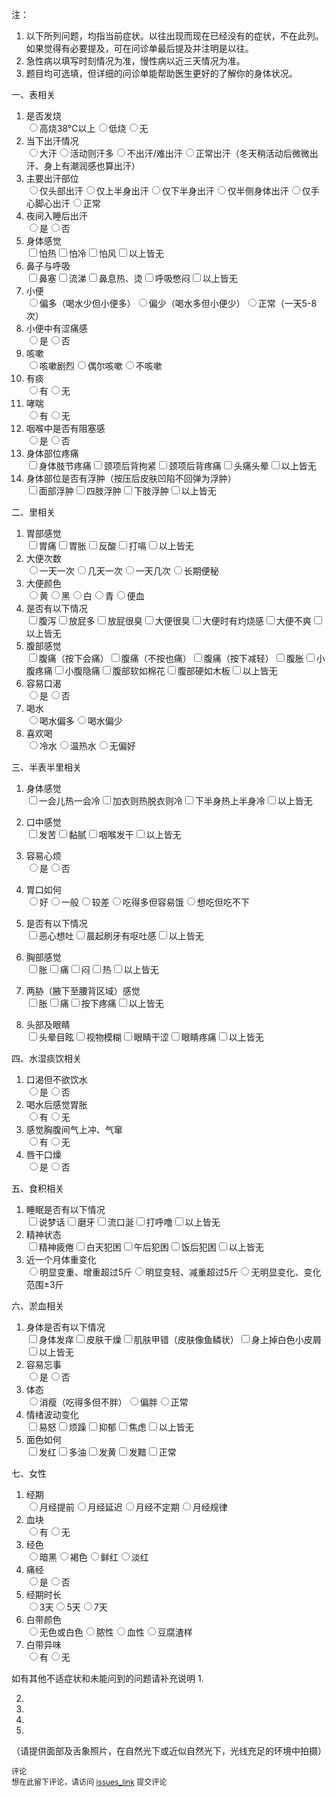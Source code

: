 注：
1.	以下所列问题，均指当前症状。以往出现而现在已经没有的症状，不在此列。如果觉得有必要提及，可在问诊单最后提及并注明是以往。
2.	急性病以填写时刻情况为准，慢性病以近三天情况为准。
3.	题目均可选填，但详细的问诊单能帮助医生更好的了解你的身体状况。

一、表相关
1.	是否发烧
<br><label><input name="是否发烧" type="radio" value="高烧38℃以上" />高烧38℃以上</label><label><input name="是否发烧" type="radio" value="低烧" />低烧</label><label><input name="是否发烧" type="radio" value="无" />无</label><br>
2.	当下出汗情况
<br><label><input name="当下出汗情况" type="radio" value="大汗" />大汗</label><label><input name="当下出汗情况" type="radio" value="活动则汗多" />活动则汗多</label><label><input name="当下出汗情况" type="radio" value="不出汗/难出汗" />不出汗/难出汗</label><label><input name="当下出汗情况" type="radio" value="正常出汗（冬天稍活动后微微出汗、身上有潮润感也算出汗）" />正常出汗（冬天稍活动后微微出汗、身上有潮润感也算出汗）</label><br>
3.	主要出汗部位
<br><label><input name="主要出汗部位" type="radio" value="仅头部出汗" />仅头部出汗</label><label><input name="主要出汗部位" type="radio" value="仅上半身出汗" />仅上半身出汗</label><label><input name="主要出汗部位" type="radio" value="仅下半身出汗" />仅下半身出汗</label><label><input name="主要出汗部位" type="radio" value="仅半侧身体出汗" />仅半侧身体出汗</label><label><input name="主要出汗部位" type="radio" value="仅手心脚心出汗" />仅手心脚心出汗</label><label><input name="主要出汗部位" type="radio" value="正常" />正常</label><br>
4.	夜间入睡后出汗
<br><label><input name="夜间入睡后出汗" type="radio" value="是" />是</label><label><input name="夜间入睡后出汗" type="radio" value="否" />否</label><br>
5.	身体感觉 
<br><label><input name="身体感觉 " type="checkbox" value="怕热" />怕热</label><label><input name="身体感觉 " type="checkbox" value="怕冷" />怕冷</label><label><input name="身体感觉 " type="checkbox" value="怕风" />怕风</label><label><input name="身体感觉 " type="checkbox" value="以上皆无" />以上皆无</label><br>
6.	鼻子与呼吸
<br><label><input name="鼻子与呼吸" type="checkbox" value="鼻塞" />鼻塞</label><label><input name="鼻子与呼吸" type="checkbox" value="流涕" />流涕</label><label><input name="鼻子与呼吸" type="checkbox" value="鼻息热、烫" />鼻息热、烫</label><label><input name="鼻子与呼吸" type="checkbox" value="呼吸憋闷" />呼吸憋闷</label><label><input name="鼻子与呼吸" type="checkbox" value="以上皆无" />以上皆无</label><br>
7.	小便
<br><label><input name="小便" type="radio" value="偏多（喝水少但小便多）" />偏多（喝水少但小便多）</label><label><input name="小便" type="radio" value="偏少（喝水多但小便少）" />偏少（喝水多但小便少）</label><label><input name="小便" type="radio" value="正常（一天5-8次）" />正常（一天5-8次）</label><br>
8.	小便中有涩痛感
<br><label><input name="小便中有涩痛感" type="radio" value="是" />是</label><label><input name="小便中有涩痛感" type="radio" value="否" />否</label><br>
9.	咳嗽
<br><label><input name="咳嗽" type="radio" value="咳嗽剧烈" />咳嗽剧烈</label><label><input name="咳嗽" type="radio" value="偶尔咳嗽" />偶尔咳嗽</label><label><input name="咳嗽" type="radio" value="不咳嗽" />不咳嗽</label><br>
10.	有痰
<br><label><input name="有痰" type="radio" value="有" />有</label><label><input name="有痰" type="radio" value="无" />无</label><br>
11.	哮喘
<br><label><input name="哮喘" type="radio" value="有" />有</label><label><input name="哮喘" type="radio" value="无" />无</label><br>
12.	咽喉中是否有阻塞感
<br><label><input name="咽喉中是否有阻塞感" type="radio" value="是" />是</label><label><input name="咽喉中是否有阻塞感" type="radio" value="否" />否</label><br>
13.	身体部位疼痛
<br><label><input name="身体部位疼痛" type="checkbox" value="身体肢节疼痛" />身体肢节疼痛</label><label><input name="身体部位疼痛" type="checkbox" value="颈项后背拘紧" />颈项后背拘紧</label><label><input name="身体部位疼痛" type="checkbox" value="颈项后背疼痛" />颈项后背疼痛</label><label><input name="身体部位疼痛" type="checkbox" value="头痛头晕" />头痛头晕</label><label><input name="身体部位疼痛" type="checkbox" value="以上皆无" />以上皆无</label><br>
14.	身体部位是否有浮肿（按压后皮肤凹陷不回弹为浮肿）
<br><label><input name="身体部位是否有浮肿（按压后皮肤凹陷不回弹为浮肿）" type="checkbox" value="面部浮肿" />面部浮肿</label><label><input name="身体部位是否有浮肿（按压后皮肤凹陷不回弹为浮肿）" type="checkbox" value="四肢浮肿" />四肢浮肿</label><label><input name="身体部位是否有浮肿（按压后皮肤凹陷不回弹为浮肿）" type="checkbox" value="下肢浮肿" />下肢浮肿</label><label><input name="身体部位是否有浮肿（按压后皮肤凹陷不回弹为浮肿）" type="checkbox" value="以上皆无" />以上皆无</label><br>

二、里相关
1.	胃部感觉
<br><label><input name="胃部感觉" type="checkbox" value="胃痛" />胃痛</label><label><input name="胃部感觉" type="checkbox" value="胃胀" />胃胀</label><label><input name="胃部感觉" type="checkbox" value="反酸" />反酸</label><label><input name="胃部感觉" type="checkbox" value="打嗝" />打嗝</label><label><input name="胃部感觉" type="checkbox" value="以上皆无" />以上皆无</label><br>
2.	大便次数
<br><label><input name="大便次数" type="radio" value="一天一次" />一天一次</label><label><input name="大便次数" type="radio" value="几天一次" />几天一次</label><label><input name="大便次数" type="radio" value="一天几次" />一天几次</label><label><input name="大便次数" type="radio" value="长期便秘" />长期便秘</label><br>
3.	大便颜色
<br><label><input name="大便颜色" type="radio" value="黄" />黄</label><label><input name="大便颜色" type="radio" value="黑" />黑</label><label><input name="大便颜色" type="radio" value="白" />白</label><label><input name="大便颜色" type="radio" value="青" />青</label><label><input name="大便颜色" type="radio" value="便血" />便血</label><br>
4.	是否有以下情况
<br><label><input name="是否有以下情况" type="checkbox" value="腹泻" />腹泻</label><label><input name="是否有以下情况" type="checkbox" value="放屁多" />放屁多</label><label><input name="是否有以下情况" type="checkbox" value="放屁很臭" />放屁很臭</label><label><input name="是否有以下情况" type="checkbox" value="大便很臭" />大便很臭</label><label><input name="是否有以下情况" type="checkbox" value="大便时有灼烧感" />大便时有灼烧感</label><label><input name="是否有以下情况" type="checkbox" value="大便不爽" />大便不爽</label><label><input name="是否有以下情况" type="checkbox" value="以上皆无" />以上皆无</label><br>
5.	腹部感觉
<br><label><input name="腹部感觉" type="checkbox" value="腹痛（按下会痛）" />腹痛（按下会痛）</label><label><input name="腹部感觉" type="checkbox" value="腹痛（不按也痛）" />腹痛（不按也痛）</label><label><input name="腹部感觉" type="checkbox" value="腹痛（按下减轻）" />腹痛（按下减轻）</label><label><input name="腹部感觉" type="checkbox" value="腹胀" />腹胀</label><label><input name="腹部感觉" type="checkbox" value="小腹疼痛" />小腹疼痛</label><label><input name="腹部感觉" type="checkbox" value="小腹隐痛" />小腹隐痛</label><label><input name="腹部感觉" type="checkbox" value="腹部软如棉花" />腹部软如棉花</label><label><input name="腹部感觉" type="checkbox" value="腹部硬如木板" />腹部硬如木板</label><label><input name="腹部感觉" type="checkbox" value="以上皆无" />以上皆无</label><br>
6.	容易口渴
<br><label><input name="容易口渴" type="radio" value="是" />是</label><label><input name="容易口渴" type="radio" value="否" />否</label><br>
7.	喝水
<br><label><input name="喝水" type="radio" value="喝水偏多" />喝水偏多</label><label><input name="喝水" type="radio" value="喝水偏少" />喝水偏少</label><br>
8.	喜欢喝
<br><label><input name="喜欢喝" type="radio" value="冷水" />冷水</label><label><input name="喜欢喝" type="radio" value="温热水" />温热水</label><label><input name="喜欢喝" type="radio" value="无偏好" />无偏好</label><br>

三、半表半里相关
1.	身体感觉
<br><label><input name="身体感觉" type="checkbox" value="一会儿热一会冷" />一会儿热一会冷</label><label><input name="身体感觉" type="checkbox" value="加衣则热脱衣则冷" />加衣则热脱衣则冷</label><label><input name="身体感觉" type="checkbox" value="下半身热上半身冷" />下半身热上半身冷</label><label><input name="身体感觉" type="checkbox" value="以上皆无" />以上皆无</label><br>
2.	口中感觉
<br><label><input name="口中感觉" type="checkbox" value="发苦" />发苦</label><label><input name="口中感觉" type="checkbox" value="黏腻" />黏腻</label><label><input name="口中感觉" type="checkbox" value="咽喉发干" />咽喉发干</label><label><input name="口中感觉" type="checkbox" value="以上皆无" />以上皆无</label><br>
3.	容易心烦
<br><label><input name="容易心烦" type="radio" value="是" />是</label><label><input name="容易心烦" type="radio" value="否" />否</label><br>
4.	胃口如何
<br><label><input name="胃口如何" type="radio" value="好" />好</label><label><input name="胃口如何" type="radio" value="一般" />一般</label><label><input name="胃口如何" type="radio" value="较差" />较差</label><label><input name="胃口如何" type="radio" value="吃得多但容易饿" />吃得多但容易饿</label><label><input name="胃口如何" type="radio" value="想吃但吃不下" />想吃但吃不下</label><br>
5.	是否有以下情况
<br><label><input name="是否有以下情况" type="checkbox" value="恶心想吐" />恶心想吐</label><label><input name="是否有以下情况" type="checkbox" value="晨起刷牙有呕吐感" />晨起刷牙有呕吐感</label><label><input name="是否有以下情况" type="checkbox" value="以上皆无" />以上皆无</label><br>

6.	胸部感觉
<br><label><input name="胸部感觉" type="checkbox" value="胀" />胀</label><label><input name="胸部感觉" type="checkbox" value="痛" />痛</label><label><input name="胸部感觉" type="checkbox" value="闷" />闷</label><label><input name="胸部感觉" type="checkbox" value="热" />热</label><label><input name="胸部感觉" type="checkbox" value="以上皆无" />以上皆无</label><br>
7.	两胁（腋下至腰背区域）感觉
<br><label><input name="两胁（腋下至腰背区域）感觉" type="checkbox" value="胀" />胀</label><label><input name="两胁（腋下至腰背区域）感觉" type="checkbox" value="痛" />痛</label><label><input name="两胁（腋下至腰背区域）感觉" type="checkbox" value="按下疼痛" />按下疼痛</label><label><input name="两胁（腋下至腰背区域）感觉" type="checkbox" value="以上皆无" />以上皆无</label><br>
8.	头部及眼睛
<br><label><input name="头部及眼睛" type="checkbox" value="头晕目眩" />头晕目眩</label><label><input name="头部及眼睛" type="checkbox" value="视物模糊" />视物模糊</label><label><input name="头部及眼睛" type="checkbox" value="眼睛干涩" />眼睛干涩</label><label><input name="头部及眼睛" type="checkbox" value="眼睛疼痛" />眼睛疼痛</label><label><input name="头部及眼睛" type="checkbox" value="以上皆无" />以上皆无</label><br>

四、水湿痰饮相关
1.	口渴但不欲饮水
<br><label><input name="口渴但不欲饮水" type="radio" value="是" />是</label><label><input name="口渴但不欲饮水" type="radio" value="否" />否</label><br>
2.	喝水后感觉胃胀
<br><label><input name="喝水后感觉胃胀" type="radio" value="有" />有</label><label><input name="喝水后感觉胃胀" type="radio" value="无" />无</label><br>
3.	感觉胸腹间气上冲、气窜
<br><label><input name="感觉胸腹间气上冲、气窜" type="radio" value="有" />有</label><label><input name="感觉胸腹间气上冲、气窜" type="radio" value="无" />无</label><br>
4.	唇干口燥
<br><label><input name="唇干口燥" type="radio" value="是" />是</label><label><input name="唇干口燥" type="radio" value="否" />否</label><br>

五、食积相关
1.	睡眠是否有以下情况
<br><label><input name="睡眠是否有以下情况" type="checkbox" value="说梦话" />说梦话</label><label><input name="睡眠是否有以下情况" type="checkbox" value="磨牙" />磨牙</label><label><input name="睡眠是否有以下情况" type="checkbox" value="流口涎" />流口涎</label><label><input name="睡眠是否有以下情况" type="checkbox" value="打呼噜" />打呼噜</label><label><input name="睡眠是否有以下情况" type="checkbox" value="以上皆无" />以上皆无</label><br>
2.	精神状态
<br><label><input name="精神状态" type="checkbox" value="精神疲倦" />精神疲倦</label><label><input name="精神状态" type="checkbox" value="白天犯困" />白天犯困</label><label><input name="精神状态" type="checkbox" value="午后犯困" />午后犯困</label><label><input name="精神状态" type="checkbox" value="饭后犯困" />饭后犯困</label><label><input name="精神状态" type="checkbox" value="以上皆无" />以上皆无</label><br>
3.	近一个月体重变化
<br><label><input name="近一个月体重变化" type="radio" value="明显变重、增重超过5斤" />明显变重、增重超过5斤</label><label><input name="近一个月体重变化" type="radio" value="明显变轻、减重超过5斤" />明显变轻、减重超过5斤</label><label><input name="近一个月体重变化" type="radio" value="无明显变化、变化范围±3斤" />无明显变化、变化范围±3斤</label><br>

六、淤血相关
1.	身体是否有以下情况
<br><label><input name="身体是否有以下情况" type="checkbox" value="身体发痒" />身体发痒</label><label><input name="身体是否有以下情况" type="checkbox" value="皮肤干燥" />皮肤干燥</label><label><input name="身体是否有以下情况" type="checkbox" value="肌肤甲错（皮肤像鱼鳞状）" />肌肤甲错（皮肤像鱼鳞状）</label><label><input name="身体是否有以下情况" type="checkbox" value="身上掉白色小皮屑" />身上掉白色小皮屑</label><label><input name="身体是否有以下情况" type="checkbox" value="以上皆无" />以上皆无</label><br>
2.	容易忘事
<br><label><input name="容易忘事" type="radio" value="是" />是</label><label><input name="容易忘事" type="radio" value="否" />否</label><br>
3.	体态
<br><label><input name="体态" type="radio" value="消瘦（吃得多但不胖）" />消瘦（吃得多但不胖）</label><label><input name="体态" type="radio" value="偏胖" />偏胖</label><label><input name="体态" type="radio" value="正常" />正常</label><br>
4.	情绪波动变化
<br><label><input name="情绪波动变化" type="checkbox" value="易怒" />易怒</label><label><input name="情绪波动变化" type="checkbox" value="烦躁" />烦躁</label><label><input name="情绪波动变化" type="checkbox" value="抑郁" />抑郁</label><label><input name="情绪波动变化" type="checkbox" value="焦虑" />焦虑</label><label><input name="情绪波动变化" type="checkbox" value="以上皆无" />以上皆无</label><br>
5.	面色如何
<br><label><input name="面色如何" type="checkbox" value="发红" />发红</label><label><input name="面色如何" type="checkbox" value="多油" />多油</label><label><input name="面色如何" type="checkbox" value="发黄" />发黄</label><label><input name="面色如何" type="checkbox" value="发黯" />发黯</label><label><input name="面色如何" type="checkbox" value="正常" />正常</label><br>

七、女性
1.	经期
<br><label><input name="经期" type="radio" value="月经提前" />月经提前</label><label><input name="经期" type="radio" value="月经延迟" />月经延迟</label><label><input name="经期" type="radio" value="月经不定期" />月经不定期</label><label><input name="经期" type="radio" value="月经规律" />月经规律</label><br>
2.	血块
<br><label><input name="血块" type="radio" value="有" />有</label><label><input name="血块" type="radio" value="无" />无</label><br>
3.	经色
<br><label><input name="经色" type="radio" value="暗黑" />暗黑</label><label><input name="经色" type="radio" value="褐色" />褐色</label><label><input name="经色" type="radio" value="鲜红" />鲜红</label><label><input name="经色" type="radio" value="淡红" />淡红</label><br>
4.	痛经
<br><label><input name="痛经" type="radio" value="是" />是</label><label><input name="痛经" type="radio" value="否" />否</label><br>
5.	经期时长
<br><label><input name="经期时长" type="radio" value="3天" />3天</label><label><input name="经期时长" type="radio" value="5天" />5天</label><label><input name="经期时长" type="radio" value="7天" />7天</label><br>
6.	白带颜色
<br><label><input name="白带颜色" type="radio" value="无色或白色" />无色或白色</label><label><input name="白带颜色" type="radio" value="脓性" />脓性</label><label><input name="白带颜色" type="radio" value="血性" />血性</label><label><input name="白带颜色" type="radio" value="豆腐渣样" />豆腐渣样</label><br>
7.	白带异味
<br><label><input name="白带异味" type="radio" value="有" />有</label><label><input name="白带异味" type="radio" value="无" />无</label><br>

如有其他不适症状和未能问到的问题请补充说明
1.	

2.	

3.	

4.	

5.	


（请提供面部及舌象照片，在自然光下或近似自然光下，光线充足的环境中拍摄）
<style>
.gc-comments {font-size: 12px;}
</style>
<script src="https://unpkg.com/github-comments@0.4.0/gc.js"></script>
<div class="gc-comments" data-repos="qwenzen/github-comments" data-issues="1" >
    <div class="gc-comments-title">
        评论
    </div>
    <div class="gc-comments-info">
        想在此留下评论，请访问 <a href="issues_link">issues_link</a> 提交评论
    </div>
</div>
